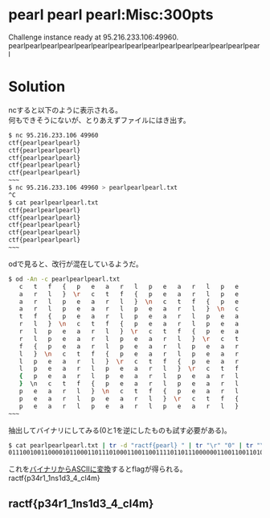 # pearl pearl pearl:Misc:300pts
Challenge instance ready at 95.216.233.106:49960.  
pearlpearlpearlpearlpearlpearlpearlpearlpearlpearlpearlpearlpearlpearlpearl  

# Solution
ncすると以下のように表示される。  
何もできそうにないが、とりあえずファイルにはき出す。  
```bash
$ nc 95.216.233.106 49960
ctf{pearlpearlpearl}
ctf{pearlpearlpearl}
ctf{pearlpearlpearl}
ctf{pearlpearlpearl}
ctf{pearlpearlpearl}
~~~
$ nc 95.216.233.106 49960 > pearlpearlpearl.txt
^C
$ cat pearlpearlpearl.txt
ctf{pearlpearlpearl}
ctf{pearlpearlpearl}
ctf{pearlpearlpearl}
ctf{pearlpearlpearl}
ctf{pearlpearlpearl}
~~~
```
odで見ると、改行が混在しているようだ。  
```bash
$ od -An -c pearlpearlpearl.txt
   c   t   f   {   p   e   a   r   l   p   e   a   r   l   p   e
   a   r   l   }  \r   c   t   f   {   p   e   a   r   l   p   e
   a   r   l   p   e   a   r   l   }  \n   c   t   f   {   p   e
   a   r   l   p   e   a   r   l   p   e   a   r   l   }  \n   c
   t   f   {   p   e   a   r   l   p   e   a   r   l   p   e   a
   r   l   }  \n   c   t   f   {   p   e   a   r   l   p   e   a
   r   l   p   e   a   r   l   }  \r   c   t   f   {   p   e   a
   r   l   p   e   a   r   l   p   e   a   r   l   }  \r   c   t
   f   {   p   e   a   r   l   p   e   a   r   l   p   e   a   r
   l   }  \n   c   t   f   {   p   e   a   r   l   p   e   a   r
   l   p   e   a   r   l   }  \r   c   t   f   {   p   e   a   r
   l   p   e   a   r   l   p   e   a   r   l   }  \r   c   t   f
   {   p   e   a   r   l   p   e   a   r   l   p   e   a   r   l
   }  \n   c   t   f   {   p   e   a   r   l   p   e   a   r   l
   p   e   a   r   l   }  \n   c   t   f   {   p   e   a   r   l
   p   e   a   r   l   p   e   a   r   l   }  \r   c   t   f   {
   p   e   a   r   l   p   e   a   r   l   p   e   a   r   l   }
~~~
```
抽出してバイナリにしてみる(0と1を逆にしたものも試す必要がある)。  
```bash
$ cat pearlpearlpearl.txt | tr -d "ractf{pearl} " | tr "\r" "0" | tr "\n" "1"
0111001001100001011000110111010001100110011110110111000000110011001101000111001000110001010111110011000101101110011100110011000101100100001100110101111100110100010111110110001101101100001101000110110101111101
```
これを[バイナリからASCIIに変換](https://www.rapidtables.com/convert/number/binary-to-ascii.html)するとflagが得られる。  
ractf{p34r1_1ns1d3_4_cl4m}

## ractf{p34r1_1ns1d3_4_cl4m}
